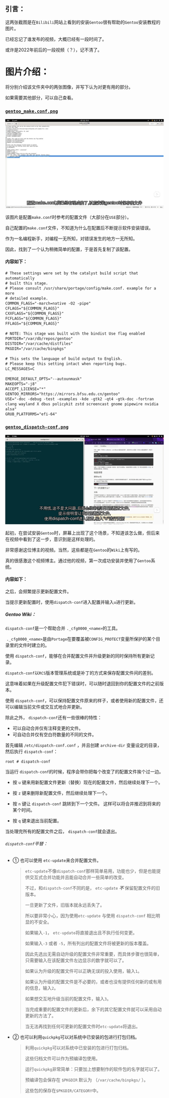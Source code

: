 ## 引言：

这两张截图是在`Bilibili`网站上看到的安装`Gentoo`很有帮助的`Gentoo`安装教程的图片。

已经忘记了谁发布的视频，大概已经有一段时间了。

或许是2022年前后的一段视频（？），记不清了。

# 图片介绍：

将分别介绍该文件夹中的两张图像，并写下认为对更有用的部分。

如果需要其他部分，可以自己查看。

### [`gentoo_make.conf.png`](https://github.com/jidro/configuration_files/blob/master/Linux_distribution_profile/Gentoo_config/Picture-Tips/gentoo_make.conf.png "gentoo_make.conf.png")

![](gentoo_make.conf.png)

该图片是配置`make.conf`时参考的配置文件（大部分在`USE`部分）。

自己配置的`make.conf`文件，不知道为什么在配置后不断提示软件安装错误。

作为一名编程新手，对编程一无所知，对错误发生的地方一无所知。

因此，找到了一个认为稍微简单的配置，于是首先复制了该配置。

#### 内容如下：

```shell
# These settings were set by the catalyst build script that automatically
# built this stage.
# Please consult /usr/share/portage/config/make.conf. example for a more
# detailed example.
COMMON_FLAGS="-march=native -O2 -pipe"
CFLAGS="${COMMON_FLAGS}"
CXXFLAGS="${COMMON_FLAGS}"
FCFLAGS="${COMMON_FLAGS}"
FFLAGS="${COMMON_FLAGS}"

# NOTE: This stage was built with the bindist Use flag enabled
PORTDIR="/var/db/repos/gentoo"
DISTDIR="/var/cache/distfiles"
PKGDIR="/var/cache/binpkgs"

# This sets the language of build output to English.
# Please keep this setting intact when reporting bugs.
LC_MESSAGES=C

EMERGE_DEFAULT_OPTS="--autounmask"
MAKEOPTS="-j8"
ACCEPT_LICENSE="*"
GENTOO_MIRRORS="https://mirrors.bfsu.edu.cn/gentoo"
USE="-doc -debug -test -examples -kde -gtk2 -qt4 -gtk-doc -fortran clang wayland X dbus policykit zstd screencast gnome pipewire nvidia  alsa"
GRUB_PLATFORMS="efi-64"
```

### [`gentoo_dispatch-conf.png`](https://github.com/jidro/configuration_files/blob/master/Linux_distribution_profile/Gentoo_config/Picture-Tips/gentoo_dispatch-conf.png "gentoo_dispatch-conf.png")

![](gentoo_dispatch-conf.png)

起初，在尝试安装`Gentoo`时，屏幕上出现了这个场景，不知道该怎么做，但后来在视频中看到了这一步，意识到是这样处理的。

非常感谢这位博主的视频。当然，这些都是在`Gentoo`的`Wiki`上有写的。

真的很感激这个视频博主。通过他的视频，第一次成功安装并使用了`Gentoo`系统。

#### 内容如下：

之后，会频繁提示更新配置文件。

当提示更新配置时，使用`dispatch-conf`进入配置并输入`u`进行更新。

##### Gentoo Wiki：

`dispatch-conf`是一个帮助合并 `._cfg0000_<name>`的工具。

 `._cfg0000_<name>`是由`Portage`在要覆盖被`CONFIG_PROTECT`变量所保护的某个目录里的文件时建立的。

使用 `dispatch-conf`，能够在合并配置文件并升级更新的同时保持所有更新记录。 

`dispatch-conf`以`RCS`版本管理系统或是补丁的方式来保存配置文件间的差别。

这意味着如果在升级配置文件犯下错误时，可以随时退回到你的配置文件的之前版本。

使用 `dispatch-conf`，可以保持配置文件原来的样子，或者使用新的配置文件，还可以编辑当前文件或交互式地合并更新。

除此之外， `dispatch-conf`还有一些很棒的特性：

- 可以自动合并仅有注释变更的文件。
- 可自动合并仅有空白符数量的不同的文件。

首先编辑 `/etc/dispatch-conf.conf` ，并且创建 `archive-dir` 变量设定的目录，然后执行 `dispatch-conf`：

```shell
root # dispatch-conf
```

当运行 `dispatch-conf`的时候，程序会带你把每个改变了的配置文件挨个过一边。

- 按 `u` 键来用新配置文件更新（替换）现在的配置文件，然后继续处理下一个。
  
- 按 `z` 键来删除新配置文件，然后继续处理下一个。
  
- 按 `n` 键让 `dispatch-conf` 跳转到下一个文件。 这样可以将合并推迟到将来的某个时间。
  
- 按 `q` 键来退出当前配置。
  

当处理完所有的配置文件之后， `dispatch-conf`就会退出。

###### `dispatch-conf`平替：

- ① 也可以使用 `etc-update`来合并配置文件。
  
  > `etc-update`不像`dispatch-conf`那样简单易用，功能也少，但是也能提供交互式合并功能并且能自动合并一些简单的改变。
  > 
  > 不过，和`dispatch-conf`不同的是， `etc-update` ***不*** 保留配置文件的旧版本。
  > 
  > 一旦更新了文件，旧版本就永远丢失了。
  > 
  > 所以要非常小心，因为使用`etc-update` 与使用 `dispatch-conf` 相比明显的不安全。
  > 
  > 如果输入`-1`， `etc-update`将直接退出且不执行任何变更。
  > 
  > 如果输入`-3` 或者 `-5`，所有列出的配置文件将被更新的版本覆盖。
  > 
  > 因此先选出无需自动升级的配置文件非常重要，而具体步骤也很简单，只需要输入在该配置文件左边显示的数字就可以了。
  > 
  > 如果认为升级的配置文件可以正确无误的投入使用，输入`1`。
  > 
  > 如果认为升级的配置文件是不必要的，或者也没有提供任何新的或有用的信息，输入`2`。
  > 
  > 如果想交互地升级当前的配置文件，输入`3`。
  > 
  > 当完成重要的配置文件的更新后，余下的其它配置文件就可以采用自动更新的方法了。
  > 
  > 当无法再找到任何可更新的配置文件时`etc-update`将退出。
  
- ② 也可以利用`quickpkg`可以对系统中已安装的包进行打包归档。
  
  > 利用`quickpkg`可以对系统中已安装的包进行打包归档。
  > 
  > 这些归档文件可以作为预编译包使用。
  > 
  > 运行`quickpkg`非常简单：只要加上想要制作的软件包的名字就可以了。
  > 
  > 预编译包会保存在 `$PKGDIR` 默认为 （`/var/cache/binpkgs/` ）。
  > 
  > 这些包的保存在`$PKGDIR/CATEGORY`中。
